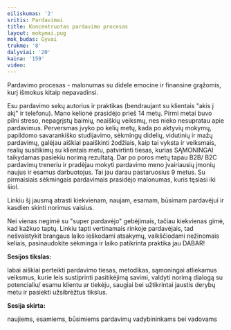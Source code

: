 ```yaml
---
eiliskumas: '2'
sritis: Pardavimai
title: Koncentruotas pardavimo procesas
layout: mokymai.pug
mok_budas: Gyvai
trukme: '8'
dalyviai: '20'
kaina: '159'
video:
---
```

Pardavimo procesas - malonumas su didele emocine ir finansine grąžomis, kurį išmokus kitaip nepavadinsi.

Esu pardavimo sekų autorius ir praktikas (bendraujant su klientais "akis į akį" ir telefonu). Mano kelionė prasidėjo prieš 14 metų. Pirmi metai buvo pilni streso, nepagrįstų baimių, neaiškių veiksmų, nes nieko nesupratau apie pardavimus.<!--more--> Perversmas įvyko po kelių metų, kada po aktyvių mokymų, papildomo savarankiško studijavimo, sėkmingų didelių, vidutinių ir mažų pardavimų, galėjau aiškiai paaiškinti žodžiais, kaip tai vyksta ir veiksmais, realių susitikimų su klientais metu, patvirtinti tiesas, kurias SĄMONINGAI taikydamas pasiekiu norimą rezultatą. Dar po poros metų tapau B2B/ B2C pardavimų treneriu ir pradėjau mokyti pardavimo meno įvairiausių įmonių naujus ir esamus darbuotojus. Tai jau darau pastaruosius 9 metus. Su pirmaisiais sėkmingais pardavimais prasidėjo malonumas, kuris tęsiasi iki šiol.

Linkiu šį jausmą atrasti kiekvienam, naujam, esamam, būsimam pardavėjui ir kasdien skinti norimus vaisius.

Nei vienas negimė su "super pardavėjo" gebėjimais, tačiau kiekvienas gimė, kad kažkuo taptų. Linkiu tapti vertinamais rinkoje pardavėjais, tad nešvaistykit brangaus laiko ieškodami atsakymų, vaikščiodami nežinomais keliais, pasinaudokite sėkminga ir laiko patikrinta praktika jau DABAR!

**Sesijos tikslas:** 

labai aiškiai perteikti pardavimo tiesas, metodikas, sąmoningai atliekamus veiksmus, kurie leis sustiprinti pasitikėjimą savimi, valdyti norimą dialogą su potencialiu/ esamu klientu ar tiekėju, saugiai bei užtikrintai jaustis derybų metu ir pasiekti užsibrėžtus tikslus.

**Sesija skirta:** 

naujiems, esamiems, būsimiems pardavimų vadybininkams bei vadovams
